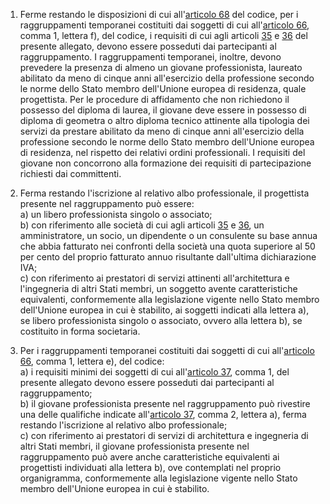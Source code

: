 1. Ferme restando le disposizioni di cui all'[articolo 68](/index.html?article=articolo-68&version=1) del codice, per i raggruppamenti temporanei costituiti dai soggetti di cui all'[articolo 66](/index.html?article=articolo-66&version=1), comma 1, lettera f), del codice, i requisiti di cui agli articoli [35](/index.html?article=allegato-2.12-articolo-35&version=1) e [36](/index.html?article=allegato-2.12-articolo-36&version=1) del presente allegato, devono essere posseduti dai partecipanti al raggruppamento. I raggruppamenti temporanei, inoltre, devono prevedere la presenza di almeno un giovane professionista, laureato abilitato da meno di cinque anni all'esercizio della professione secondo le norme dello Stato membro dell'Unione europea di residenza, quale progettista. Per le procedure di affidamento che non richiedono il possesso del diploma di laurea, il giovane deve essere in possesso di diploma di geometra o altro diploma tecnico attinente alla tipologia dei servizi da prestare abilitato da meno di cinque anni all'esercizio della professione secondo le norme dello Stato membro dell'Unione europea di residenza, nel rispetto dei relativi ordini professionali. I requisiti del giovane non concorrono alla formazione dei requisiti di partecipazione richiesti dai committenti.

2. Ferma restando l'iscrizione al relativo albo professionale, il progettista presente nel raggruppamento può essere:<br>a) un libero professionista singolo o associato;<br>b) con riferimento alle società di cui agli articoli [35](/index.html?article=allegato-2.12-articolo-35&version=1) e [36](/index.html?article=allegato-2.12-articolo-36&version=1), un amministratore, un socio, un dipendente o un consulente su base annua che abbia fatturato nei confronti della società una quota superiore al 50 per cento del proprio fatturato annuo risultante dall'ultima dichiarazione IVA;<br>c) con riferimento ai prestatori di servizi attinenti all'architettura e l'ingegneria di altri Stati membri, un soggetto avente caratteristiche equivalenti, conformemente alla legislazione vigente nello Stato membro dell'Unione europea in cui è stabilito, ai soggetti indicati alla lettera a), se libero professionista singolo o associato, ovvero alla lettera b), se costituito in forma societaria.

3. Per i raggruppamenti temporanei costituiti dai soggetti di cui all'[articolo 66](/index.html?article=articolo-66&version=1), comma 1, lettera e), del codice:<br>a) i requisiti minimi dei soggetti di cui all'[articolo 37](/index.html?article=allegato-2.12-articolo-37&version=1), comma 1, del presente allegato devono essere posseduti dai partecipanti al raggruppamento;<br>b) il giovane professionista presente nel raggruppamento può rivestire una delle qualifiche indicate all'[articolo 37](/index.html?article=allegato-2.12-articolo-37&version=1), comma 2, lettera a), ferma restando l'iscrizione al relativo albo professionale;<br>c) con riferimento ai prestatori di servizi di architettura e ingegneria di altri Stati membri, il giovane professionista presente nel raggruppamento può avere anche caratteristiche equivalenti ai progettisti individuati alla lettera b), ove contemplati nel proprio organigramma, conformemente alla legislazione vigente nello Stato membro dell'Unione europea in cui è stabilito.